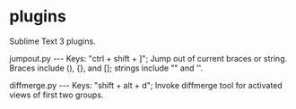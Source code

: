# plugins
Sublime Text 3 plugins.

jumpout.py ---
Keys: "ctrl + shift + ]";
Jump out of current braces or string. Braces include (), {}, and []; strings include "" and ''.

diffmerge.py ---
Keys: "shift + alt + d";
Invoke diffmerge tool for activated views of first two groups.
